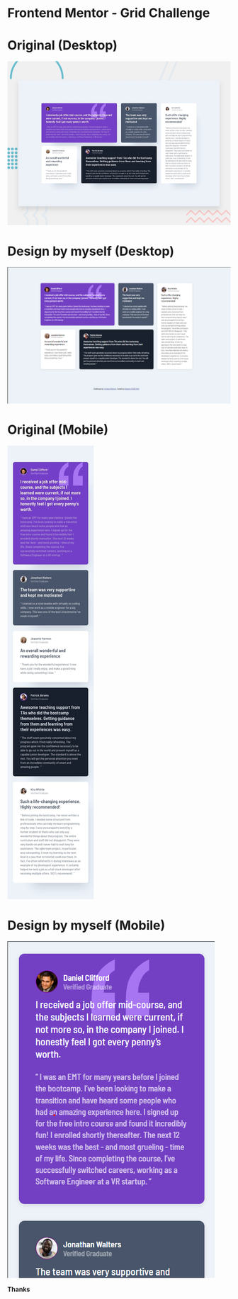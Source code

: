 # Frontend Mentor - Grid Challenge

# Original (Desktop)

![Design preview for the Testimonials grid section coding challenge](./design/desktop-preview.jpg)

# Design by myself (Desktop)

![Design preview for the Testimonials grid section coding challenge](./design/Grid-challenge-desktop.png)

# Original (Mobile)

![Design preview for the Testimonials grid section coding challenge](./design/mobile-design.jpg)

# Design by myself (Mobile)

![Design preview for the Testimonials grid section coding challenge](./design/Grid-challenge-mobile.png)

**Thanks**



